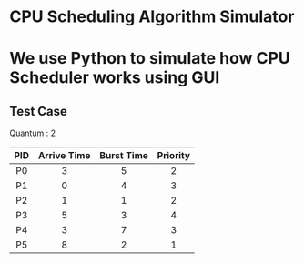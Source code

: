 ﻿CPU Scheduling Algorithm Simulator
==================================
# We use Python to simulate how CPU Scheduler works using GUI

## Test Case
Quantum : 2

|PID|Arrive Time|Burst Time|Priority|
|:-:|:-:|:-:|:-:|
|P0|3|5|2
|P1|0|4|3|
|P2|1|1|2|
|P3|5|3|4|
|P4|3|7|3|
|P5|8|2|1|
